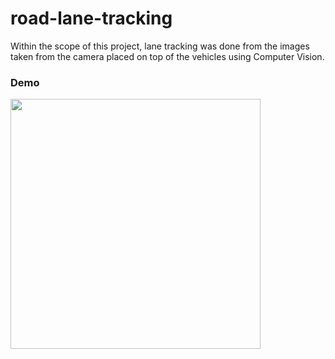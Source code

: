 # road-lane-tracking

Within the scope of this project, lane tracking was done from the images 
taken from the camera placed on top of the vehicles using Computer Vision.

### Demo
<img src="https://github.com/nalyv/road-lane-tracking/blob/master/data/output/road2.gif" width="400">

